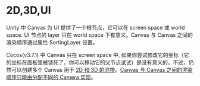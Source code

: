 # 2D,3D,UI
Unity 中 Canvas 为 UI 提供了一个根节点，它可以在 screen space 或 world space. UI 节点的 layer 只在 world space 下有意义。Canvas 与 Canvas 之间的渲染顺序通过属性 SortingLayer 设置。

Cocos(v3.7.1) 中 Canvas 只在 screen space 中, 如果你尝试修改它的坐标（它的坐标在面板里被锁死了，你可以移动它的父节点试试）是没有意义的。不过，仍然可以创建多个 Canvas 用于 [2D 和 3D 的混排](https://forum.cocos.org/t/2d-3d-2d-3d/85020/4?u=qingwabote)。[Canvas 与 Canvas 之间的渲染顺序只能由分配不同的 Camera 实现](https://forum.cocos.org/t/topic/119447/8)。